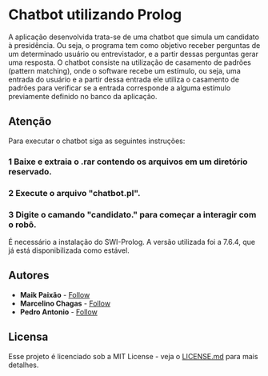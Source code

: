 # Chatbot utilizando Prolog

A  aplicação  desenvolvida  trata-se  de  uma  chatbot  que  simula  um  candidato  à 
presidência.  Ou  seja,  o  programa  tem  como  objetivo  receber  perguntas  de  um
determinado usuário ou entrevistador, e a partir dessas perguntas gerar uma resposta. O 
chatbot  consiste  na  utilização  de  casamento  de  padrões  (pattern  matching),  onde  o 
software recebe um estímulo, ou seja, uma entrada do usuário e a partir dessa entrada ele 
utiliza  o  casamento  de  padrões  para  verificar  se  a  entrada  corresponde  a  alguma
estímulo previamente definido no banco da aplicação.

## Atenção

Para executar o chatbot siga as seguintes instruções:

### 1 Baixe e extraia o .rar contendo os arquivos em um diretório reservado.
### 2 Execute o arquivo "chatbot.pl".
### 3 Digite o camando "candidato." para começar a interagir com o robô.

É necessário a instalação do SWI-Prolog.
A versão utilizada foi a 7.6.4, que já está disponibilizada como estável.

## Autores

* **Maik Paixão** - [Follow](https://github.com/maikpaixao/)
* **Marcelino Chagas** - [Follow](https://github.com/maikpaixao/)
* **Pedro Antonio** - [Follow](https://github.com/maikpaixao/)


## Licensa
Esse projeto é licenciado sob a MIT License - veja o [LICENSE.md](LICENSE.md) para mais detalhes.
